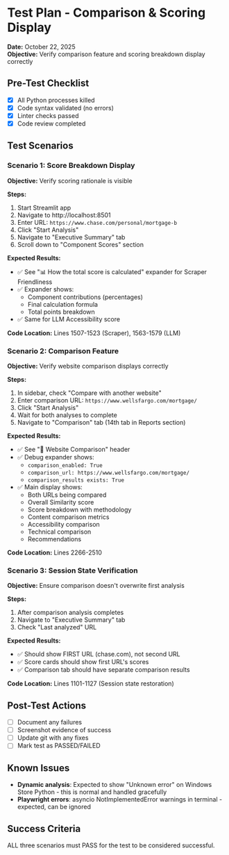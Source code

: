 # Test Plan - Comparison & Scoring Display

**Date:** October 22, 2025  
**Objective:** Verify comparison feature and scoring breakdown display correctly

## Pre-Test Checklist

- [x] All Python processes killed
- [x] Code syntax validated (no errors)
- [x] Linter checks passed
- [x] Code review completed

## Test Scenarios

### Scenario 1: Score Breakdown Display

**Objective:** Verify scoring rationale is visible

**Steps:**
1. Start Streamlit app
2. Navigate to http://localhost:8501
3. Enter URL: `https://www.chase.com/personal/mortgage-b`
4. Click "Start Analysis"
5. Navigate to "Executive Summary" tab
6. Scroll down to "Component Scores" section

**Expected Results:**
- ✅ See "📊 How the total score is calculated" expander for Scraper Friendliness
- ✅ Expander shows:
  - Component contributions (percentages)
  - Final calculation formula
  - Total points breakdown
- ✅ Same for LLM Accessibility score

**Code Location:** Lines 1507-1523 (Scraper), 1563-1579 (LLM)

### Scenario 2: Comparison Feature

**Objective:** Verify website comparison displays correctly

**Steps:**
1. In sidebar, check "Compare with another website"
2. Enter comparison URL: `https://www.wellsfargo.com/mortgage/`
3. Click "Start Analysis"
4. Wait for both analyses to complete
5. Navigate to "Comparison" tab (14th tab in Reports section)

**Expected Results:**
- ✅ See "🔄 Website Comparison" header
- ✅ Debug expander shows:
  - `comparison_enabled: True`
  - `comparison_url: https://www.wellsfargo.com/mortgage/`
  - `comparison_results exists: True`
- ✅ Main display shows:
  - Both URLs being compared
  - Overall Similarity score
  - Score breakdown with methodology
  - Content comparison metrics
  - Accessibility comparison
  - Technical comparison
  - Recommendations

**Code Location:** Lines 2266-2510

### Scenario 3: Session State Verification

**Objective:** Ensure comparison doesn't overwrite first analysis

**Steps:**
1. After comparison analysis completes
2. Navigate to "Executive Summary" tab
3. Check "Last analyzed" URL

**Expected Results:**
- ✅ Should show FIRST URL (chase.com), not second URL
- ✅ Score cards should show first URL's scores
- ✅ Comparison tab should have separate comparison results

**Code Location:** Lines 1101-1127 (Session state restoration)

## Post-Test Actions

- [ ] Document any failures
- [ ] Screenshot evidence of success
- [ ] Update git with any fixes
- [ ] Mark test as PASSED/FAILED

## Known Issues

- **Dynamic analysis**: Expected to show "Unknown error" on Windows Store Python - this is normal and handled gracefully
- **Playwright errors**: asyncio NotImplementedError warnings in terminal - expected, can be ignored

## Success Criteria

ALL three scenarios must PASS for the test to be considered successful.



